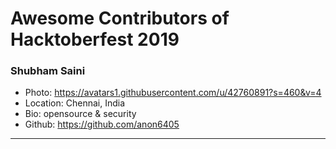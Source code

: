 # Awesome Contributors of Hacktoberfest 2019

### Shubham Saini
- Photo: https://avatars1.githubusercontent.com/u/42760891?s=460&v=4
- Location: Chennai, India
- Bio: opensource & security
- Github: https://github.com/anon6405
***
